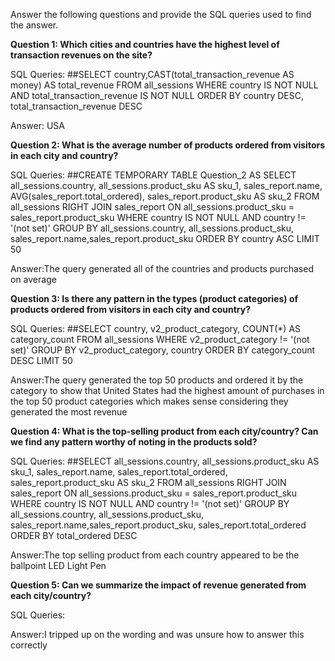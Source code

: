 Answer the following questions and provide the SQL queries used to find the answer.

    
**Question 1: Which cities and countries have the highest level of transaction revenues on the site?**


SQL Queries:
##SELECT country,CAST(total_transaction_revenue AS money) AS total_revenue
  FROM all_sessions
  WHERE country IS NOT NULL
  AND total_transaction_revenue IS NOT NULL
  ORDER BY country DESC, total_transaction_revenue DESC


Answer: USA




**Question 2: What is the average number of products ordered from visitors in each city and country?**


SQL Queries:
##CREATE TEMPORARY TABLE Question_2 AS 
SELECT all_sessions.country, all_sessions.product_sku AS sku_1, sales_report.name,  AVG(sales_report.total_ordered), sales_report.product_sku AS sku_2
FROM all_sessions
RIGHT JOIN sales_report
ON all_sessions.product_sku = sales_report.product_sku
WHERE country IS NOT NULL
AND country != '(not set)'
GROUP BY all_sessions.country, all_sessions.product_sku, sales_report.name,sales_report.product_sku 
ORDER BY country ASC
LIMIT 50




Answer:The query generated all of the countries and products purchased on average





**Question 3: Is there any pattern in the types (product categories) of products ordered from visitors in each city and country?**


SQL Queries:
##SELECT country, v2_product_category, COUNT(*) AS category_count
  FROM all_sessions
  WHERE v2_product_category != '(not set)'
  GROUP BY v2_product_category, country
  ORDER BY category_count DESC
  LIMIT 50



Answer:The query generated the top 50 products and ordered it by the category to show that United States had the highest amount of purchases in the top 50 product categories which makes sense considering they generated the most revenue





**Question 4: What is the top-selling product from each city/country? Can we find any pattern worthy of noting in the products sold?**


SQL Queries:
##SELECT all_sessions.country, all_sessions.product_sku AS sku_1, sales_report.name, sales_report.total_ordered, sales_report.product_sku AS sku_2
FROM all_sessions
RIGHT JOIN sales_report
ON all_sessions.product_sku = sales_report.product_sku
WHERE country IS NOT NULL
AND country != '(not set)'
GROUP BY all_sessions.country, all_sessions.product_sku, sales_report.name,sales_report.product_sku, sales_report.total_ordered
ORDER BY total_ordered DESC



Answer:The top selling product from each country appeared to be the ballpoint LED Light Pen





**Question 5: Can we summarize the impact of revenue generated from each city/country?**

SQL Queries:



Answer:I tripped up on the wording and was unsure how to answer this correctly









